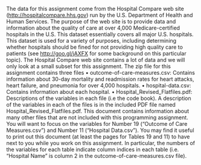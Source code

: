 The data for this assignment come from the Hospital Compare web site (http://hospitalcompare.hhs.gov)
run by the U.S. Department of Health and Human Services. The purpose of the web site is to provide data and
information about the quality of care at over 4,000 Medicare-certified hospitals in the U.S. This dataset essentially covers all major U.S. hospitals. This dataset is used for a variety of purposes,
including determining whether hospitals should be fined for not providing high quality care to patients (see http://goo.gl/jAXFX
for some background on this particular topic).
The Hospital Compare web site contains a lot of data and we will only look at a small subset for this
assignment. The zip file for this assignment contains three files
• outcome-of-care-measures.csv: Contains information about 30-day mortality and readmission rates
for heart attacks, heart failure, and pneumonia for over 4,000 hospitals.
• hospital-data.csv: Contains information about each hospital.
• Hospital_Revised_Flatfiles.pdf: Descriptions of the variables in each file (i.e the code book).
A description of the variables in each of the files is in the included PDF file named Hospital_Revised_Flatfiles.pdf.
This document contains information about many other files that are not included with this programming
assignment. You will want to focus on the variables for Number 19 (“Outcome of Care Measures.csv”) and
Number 11 (“Hospital Data.csv”). You may find it useful to print out this document (at least the pages for
Tables 19 and 11) to have next to you while you work on this assignment. In particular, the numbers of
the variables for each table indicate column indices in each table (i.e. “Hospital Name” is column 2 in the
outcome-of-care-measures.csv file).

